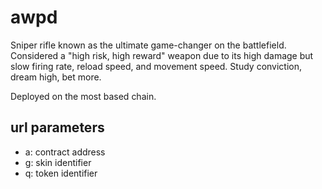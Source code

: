 # awpd

Sniper rifle known as the ultimate game-changer on the battlefield. Considered a "high risk, high reward" weapon due to its high damage but slow firing rate, reload speed, and movement speed.
Study conviction, dream high, bet more.

Deployed on the most based chain.

## url parameters
- a: contract address
- g: skin identifier
- q: token identifier
